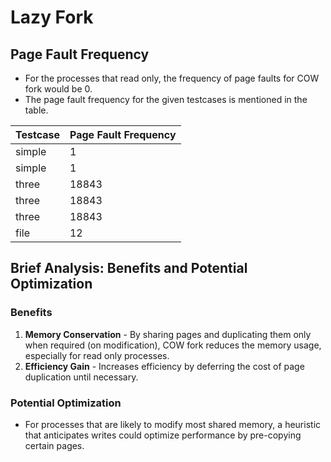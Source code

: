 # Lazy Fork

## Page Fault Frequency 

- For the processes that read only, the frequency of page faults for COW fork would be 0. 
- The page fault frequency for the given testcases is mentioned in the table.

|Testcase|Page Fault Frequency|
|--------|--------------------|
|simple| 1| 
|simple| 1|
|three| 18843 | 
|three| 18843 | 
|three| 18843 | 
|file|12|


## Brief Analysis: Benefits and Potential Optimization

### Benefits 
1. **Memory Conservation** - By sharing pages and duplicating them only when required (on modification), COW fork reduces the memory usage, especially for read only processes.
2. **Efficiency Gain** - Increases efficiency by deferring the cost of page duplication until necessary. 

### Potential Optimization 
- For processes that are likely to modify most shared memory, a heuristic that anticipates writes could optimize performance by pre-copying certain pages.